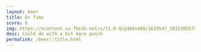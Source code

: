 ```yaml
---
layout: beer
title: Dr Tims
score: 6
img: https://scontent.xx.fbcdn.net/v/t1.0-0/p480x480/1619547_10153055749173745_8508511661850848187_n.jpg?oh=e7949ee81100d2e8a8a2fe9108863f66&oe=591FEBAA
desc: Could do with a bit more punch
permalink: /beer/:title.html
---
```

